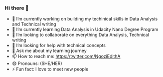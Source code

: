 ### Hi there 👋

- 🔭 I’m currently working on building my techinical skills in Data Analysis and Technical writing
- 🌱 I’m currently learning Data Analysis in Udacity Nano Degree Program
- 👯 I’m looking to collaborate on everything Data Analysis, Technical writing
- 🤔 I’m looking for help with technical concepts
- 💬 Ask me about my learning journey
- 📫 How to reach me: https://twitter.com/NgoziEdithA
- 😄 Pronouns: (SHE/HER)
- ⚡ Fun fact: I love to meet new people
